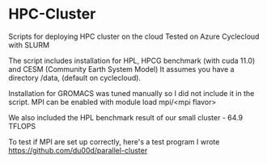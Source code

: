 # HPC-Cluster

Scripts for deploying HPC cluster on the cloud
Tested on Azure Cyclecloud with SLURM

The script includes installation for HPL, HPCG benchmark (with cuda 11.0) and CESM (Community Earth System Model)
It assumes you have a directory /data, (default on cyclecloud).

Installation for GROMACS was tuned manually so I did not include it in the script.
MPI can be enabled with module load mpi/\<mpi flavor\>

We also included the HPL benchmark result of our small cluster - 64.9 TFLOPS

To test if MPI are set up correctly, here's a test program I wrote
https://github.com/du00d/parallel-cluster

